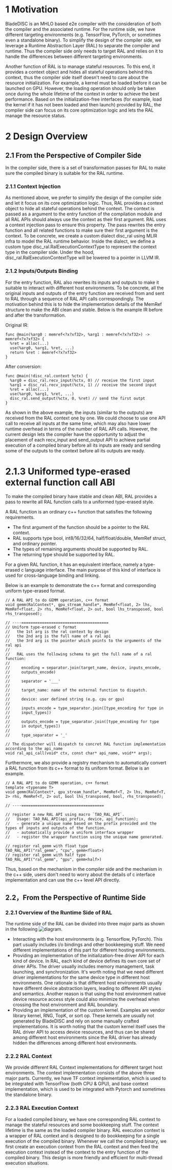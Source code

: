 
# 1 Motivation

BladeDISC is an MHLO based e2e compiler with the consideration of both the
compiler and the associated runtime. For the runtime side, we have different
targeting environments (e.g. TensorFlow, PyTorch, or sometimes even a standalone
binary). To simplify the design of the compiler side, we leverage a Runtime
Abstraction Layer (RAL) to separate the compiler and runtime. Thus
the compiler side only needs to target RAL and relies on it to handle the
differences between different targeting environments.

Another function of RAL is to manage stateful resources. To this end, it
provides a context object and hides all stateful operations behind this context,
thus the compiler side itself doesn't need to care about the resource
initialization. For example, a kernel must be loaded before it can be launched
on GPU. However, the loading operation should only be taken once during the
whole lifetime of the context in order to achieve the best performance. Based on
the initialization-free interfaces (for example, load the kernel if it has not
been loaded and then launch) provided by RAL, the compiler side can focus on its
core optimization logic and lets the RAL manage the resource status.

# 2 Design Overview

## 2.1 From the Perspective of Compiler Side

In the compiler side, there is a set of transformation passes for RAL to make
sure the compiled binary is suitable for the RAL runtime.

### 2.1.1 Context Injection

As mentioned above, we prefer to simplify the design of the compiler side and
let it focus on its core optimization logic. Thus, RAL provides a context object
to hide all stateful operations behind the context. The context is passed as a
argument to the entry function of the compilation module and all RAL APIs
should always use the context as their first argument. RAL uses a context
injection pass to ensure this property. The pass rewrites the entry function and
all related functions to make sure their first argument is the context. To be
concrete, we create a custom dialect disc_ral using MLIR infra to model the RAL
runtime behavior. Inside the dialect, we define a custom type
disc_ral.RalExecutionContextType to represent the context type in the compiler
side. Under the hood, disc_ral.RalExecutionContextType will be lowered to a
pointer in LLVM IR.

### 2.1.2 Inputs/Outputs Binding

For the entry function, RAL also rewrites its inputs and outputs to make it
suitable to interact with different host environments. To be concrete, all the
original inputs and outputs of the entry function are received from and sent to
RAL through a sequence of RAL API calls correspondingly. The motivation behind
this is to hide the implementation details of the MemRef structure to make the
ABI clean and stable. Below is the example IR before and after the
transformation.

Original IR:

```
func @main(%arg0 : memref<?x?xf32>, %arg1 : memref<?x?xf32>) -> memref<?x?xf32> {
  %ret = alloc(...)
  use(%arg0, %arg1, %ret, ...)
  return %ret : memref<?x?xf32>
}
```

After conversion:

```
func @main(!disc_ral.context %ctx) {
  %arg0 = disc_ral.recv_input(%ctx, 0) // receive the first input
  %arg1 = disc_ral.recv_input(%ctx, 1) // receive the second input
  %ret = alloc(...)
  use(%arg0, %arg1, %ret, ...)
  disc_ral.send_output(%ctx, 0, %ret) // send the first outpt
}
```

As shown in the above example, the inputs (similar to the outputs) are received
from the RAL context one by one. We could choose to use one API call to receive
all inputs at the same time, which may also have lower runtime overhead in terms
of the number of RAL API calls. However, the current design lets the compiler
have the opportunity to adjust the placement of each recv_input and send_output
API to achieve partial execution of a compiled binary before all its inputs are
ready and sending some of the outputs to the context before all its outputs are
ready.

# 2.1.3 Uniformed type-erased external function call ABI
To make the compiled binary have stable and clean ABI, RAL provides a pass to
rewrite all RAL function calls to a uniformed type-erased style.

A RAL function is an ordinary c++ function that satisfies the following
requirements.
* The first argument of the function should be a pointer to the RAL context.
* RAL supports type bool, int8/16/32/64, half/float/double, MemRef struct, and
  ordinary pointer.
* The types of remaining arguments should be supported by RAL.
* The returning type should be supported by RAL.

For a given RAL function, it has an equivalent interface, namely a type-erased c
language interface. The main purpose of this kind of interface is used for
cross-language binding and linking.

Below is an example to demonstrate the c++ format and corresponding uniform
type-erased format.

```
// A RAL API to do GEMM operation, c++ format
void gemm(RalContext*, gpu_stream_handle*, MemRef<float, 2> lhs, MemRef<float, 2> rhs, MemRef<float, 2> out, bool lhs_transposed, bool rhs_transposed);

// ----======================================
// Uniform type-erased c format
//   the 1st arg is the ral context by design
//   the 2nd arg is the full name of a ral api
//   the 3rd arg is the pointer which points to the arguments of the ral api
//
//   RAL uses the following schema to get the full name of a ral function:
//
//     encoding = separator.join(target_name, device, inputs_encode,
//     outputs_encode)
//
//     separator = '___'
//
//     target_name: name of the external function to dispatch.
//
//     device: user defined string (e.g. cpu or gpu)
//
//     inputs_encode = type_separator.join([type_encoding for type in
//     input_types])
//
//     outputs_encode = type_separator.join([type_encoding for type
//     in output_types])
//
//     type_separator = '_'

// The dispatcher will dispatch to concret RAL function implementation according to the api_name
void ral_api_call(void* ctx, const char* api_name, void** args);
```

Furthermore, we also provide a registry mechanism to automatically convert a RAL
function from its c++ format to its uniform format. Below is an example.

```
// A RAL API to do GEMM operation, c++ format
template <typename T>
void gemm(RalContext*, gpu_stream_handle*, MemRef<T, 2> lhs, MemRef<T, 2> rhs, MemRef<T, 2> out, bool lhs_transposed, bool, rhs_transposed);

// ----====================================

// register a new RAL API using macro `TAO_RAL_API`.
//   Usage: TAO_RAL_API(api_prefix, device, api_function);
//   - generate a unique name based on the prefix provided and the types of inputs and outputs of the function.
//   - automatically provide a uniform interface wrapper
//   - register the wrapper function using the unique name generated.

// register ral_gemm with float type
TAO_RAL_API("ral_gemm", "cpu", gemm<float>)
// register ral_gemm with half type
TAO_RAL_API("ral_gemm", "gpu", gemm<half>)
```

Thus, based on the mechanism in the compiler side and the mechanism in the c++
side, users don't need to worry about the details of c interface implementation
and can use the c++ level API directly.

## 2.2，From the Perspective of Runtime Side

### 2.2.1 Overview of the Runtime Side of RAL

The runtime side of the RAL can be divided into three major parts as shown in
the following ![diagram](./RAL.png).

* Interacting with the host environments (e.g. Tensorflow, PyTorch). This part
  usually includes i/o bindings and other bookkeeping stuff. We need different
  implementations of this part for different hosting environments.
* Providing an implementation of the initialization-free driver API for each kind
  of device. In RAL, each kind of device defines its own core set of driver
  APIs. The driver usually includes memory management, task launching, and
  synchronization. It's worth noting that we need different driver
  implementations for the same device type in different host environments. One
  rationale is that different host environments usually have different device
  abstraction layers, leading to different API styles and semantics. Another
  reason is that using the host environment native device resource access style
  could also minimize the overhead when crossing the host environment and RAL
  boundary.
* Providing an implementation of the custom kernel. Examples are vendor library
  kernel, RNG, TopK, or sort op. These kernels are usually not generated by
  BladeDISC and rely on some manually crafted implementations. It is worth
  noting that the custom kernel itself uses the RAL driver API to access device
  resources, and thus can be shared among different host environments since the
  RAL driver has already hidden the differences among different host
  environments.

### 2.2.2 RAL Context

We provide different RAL Context implementations for different target host
environments. The context implementation consists of the above three major
parts. Currently, we have TF context implementation, which is used to be
integrated with TensorFlow (both CPU & GPU), and base context implementation,
which is used to be integrated with Pytorch and sometimes the standalone binary.

### 2.2.3 RAL Execution Context

For a loaded compiled binary, we have one corresponding RAL context to manage
the stateful resources and some bookkeeping stuff.  The context lifetime is the
same as the loaded compiler binary. RAL execution context is a wrapper of RAL
context and is designed to do bookkeeping for a single execution of the compiled
binary. Whenever we call the compiled binary, we first create an execution
context from the RAL context and then feed the execution context instead of the
context to the entry function of the compiled binary. This design is more
friendly and efficient for multi-thread execution situations.
